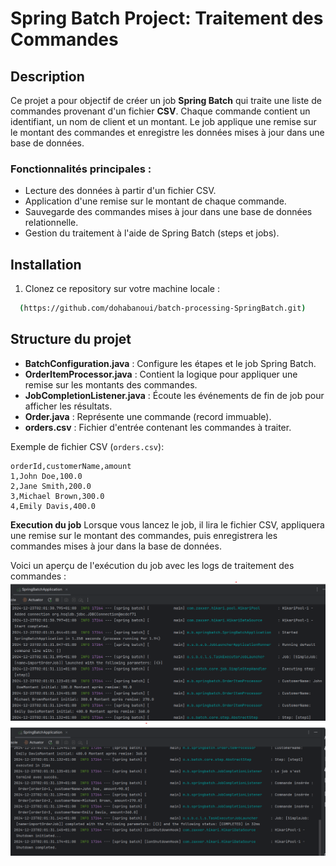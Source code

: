 # Spring Batch Project: Traitement des Commandes

## Description

Ce projet a pour objectif de créer un job **Spring Batch** qui traite une liste de commandes provenant d'un fichier **CSV**. Chaque commande contient un identifiant, un nom de client et un montant. Le job applique une remise sur le montant des commandes et enregistre les données mises à jour dans une base de données.

### Fonctionnalités principales :
- Lecture des données à partir d'un fichier CSV.
- Application d'une remise sur le montant de chaque commande.
- Sauvegarde des commandes mises à jour dans une base de données relationnelle.
- Gestion du traitement à l'aide de Spring Batch (steps et jobs).


## Installation

1. Clonez ce repository sur votre machine locale :
```bash
  (https://github.com/dohabanoui/batch-processing-SpringBatch.git)

```

## Structure du projet

- **BatchConfiguration.java** : Configure les étapes et le job Spring Batch.
- **OrderItemProcessor.java** : Contient la logique pour appliquer une remise sur les montants des commandes.
- **JobCompletionListener.java** : Écoute les événements de fin de job pour afficher les résultats.
- **Order.java** : Représente une commande (record immuable).
- **orders.csv** : Fichier d'entrée contenant les commandes à traiter.

Exemple de fichier CSV (`orders.csv`):

```csv
orderId,customerName,amount
1,John Doe,100.0
2,Jane Smith,200.0
3,Michael Brown,300.0
4,Emily Davis,400.0
```

**Execution du job**
Lorsque vous lancez le job, il lira le fichier CSV, appliquera une remise sur le montant des commandes, puis enregistrera les commandes mises à jour dans la base de données.

Voici un aperçu de l'exécution du job avec les logs de traitement des commandes :
![Résultat de l'exécution](pictures/result1.png)
![Résultat de l'exécution](pictures/result2.png)





